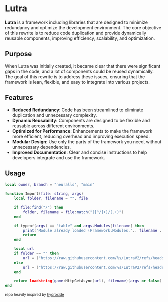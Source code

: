 # Lutra

**Lutra** is a framework including libraries that are designed to minimize redundancy and optimize the development environment. The core objective of this rewrite is to reduce code duplication and provide dynamically reusable components, improving efficiency, scalability, and optimization.

## Purpose

When Lutra was initially created, it became clear that there were significant gaps in the code, and a lot of components could be reused dynamically. The goal of this rewrite is to address these issues, ensuring that the framework is lean, flexible, and easy to integrate into various projects.

## Features

- **Reduced Redundancy**: Code has been streamlined to eliminate duplication and unnecessary complexity.
- **Dynamic Reusability**: Components are designed to be flexible and reusable across different environments.
- **Optimized for Performance**: Enhancements to make the framework more efficient, reducing overhead and improving execution speed.
- **Modular Design**: Use only the parts of the framework you need, without unnecessary dependencies.
- **Improved Documentation**: Clear and concise instructions to help developers integrate and use the framework.

## Usage
```lua
local owner, branch = "neuralls", "main"

function Import(file: string, args)
    local folder, filename = "", file

    if file:find("/") then
        folder, filename = file:match("([^/]+)/(.+)")
    end

    if typeof(args) == "table" and args.Modules[filename] then
        print("Module already loaded (Framework.Modules.".. filename ..")")
        return
    end

    local url
    if folder ~= "" then
        url = ("https://raw.githubusercontent.com/%s/LutraV2/refs/heads/%s/%s/%s.lua"):format(owner, branch, folder, filename)
    else
        url = ("https://raw.githubusercontent.com/%s/LutraV2/refs/heads/%s/%s.lua"):format(owner, branch, filename)
    end

    return loadstring(game:HttpGetAsync(url), filename)(args or false)
end
```
<small>repo heavily inspired by [hydroxide](https://github.com/Upbolt/Hydroxide) </small>
